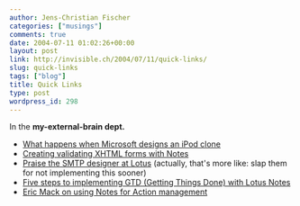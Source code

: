 ```yaml
---
author: Jens-Christian Fischer
categories: ["musings"]
comments: true
date: 2004-07-11 01:02:26+00:00
layout: post
link: http://invisible.ch/2004/07/11/quick-links/
slug: quick-links
tags: ["blog"]
title: Quick Links
type: post
wordpress_id: 298
---
```


In the **my-external-brain dept.**


  * [What happens when Microsoft designs an iPod clone](http://www.spymac.com/gallery/show_photo.php?picid=165890&nr=122)
  * [Creating validating XHTML forms with Notes](http://www.ferdychristant.com/blog/articles/DOMV-623N9J)
  * [Praise the SMTP designer at Lotus](http://www.phigsaidwhat.com/Phigment.nsf/dx/06252004023747PMSBUPRP.htm) (actually, that's more like: slap them for not implementing this sooner)
  * [Five steps to implementing GTD (Getting Things Done) with Lotus Notes](http://www.davidco.com/forum/viewtopic.php?p=7462)
  * [Eric Mack on using Notes for Action management](http://www.ericmackonline.com/emo/emonline.nsf/dx/notesforactionmanagement)
